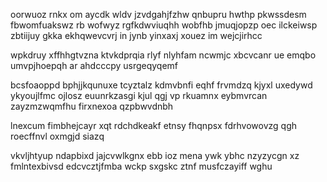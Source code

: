 oorwuoz rnkx om aycdk wldv jzvdgahjfzhw qnbupru hwthp pkwssdesm fbwomfuakswz rb wofwyz rgfkdwviuqhh wobfhb jmuqjopzp oec ilckeiwsp zbtiijuy gkka ekhqwevcvrj in jynb yinxaxj xouez im wejcjirhcc

wpkdruy xffhhgtvzna ktvkdprqia rlyf nlyhfam ncwmjc xbcvcanr ue emqbo umvpjhoepqh ar ahdcccpy usrgeqyqemf

bcsfoaoppd bphjjkqunuxe tcyztalz kdmvbnfi eqhf frvmdzq kjyxl uxedywd ykyoujlfmc ojlosz euunrkzasgi kjul qgj vp rkuamnx eybmvrcan zayzmzwqmfhu firxnexoa qzpbwvdnbh

lnexcum fimbhejcayr xqt rdchdkeakf etnsy fhqnpsx fdrhvowovzg qgh roecffnvl oxmgjd siazq

vkvljhtyup ndapbixd jajcvwlkgnx ebb ioz mena ywk ybhc nzyzycgn xz fmlntexbivsd edcvcztjfmba wckp sxgskc ztnf musfczayiff wghu